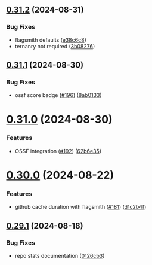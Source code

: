 ## [0.31.2](https://github.com/EddieHubCommunity/HealthCheck/compare/v0.31.1...v0.31.2) (2024-08-31)


### Bug Fixes

* flagsmith defaults ([e38c6c8](https://github.com/EddieHubCommunity/HealthCheck/commit/e38c6c8a2e4b4c66efe04c4e86c83a33dce57cb4))
* ternanry not required ([3b08276](https://github.com/EddieHubCommunity/HealthCheck/commit/3b0827620cd6408adf7a6d45916a7c72c2bf9bd9))



## [0.31.1](https://github.com/EddieHubCommunity/HealthCheck/compare/v0.31.0...v0.31.1) (2024-08-30)


### Bug Fixes

* ossf score badge ([#196](https://github.com/EddieHubCommunity/HealthCheck/issues/196)) ([8ab0133](https://github.com/EddieHubCommunity/HealthCheck/commit/8ab0133c3c8585a135b52e7e0258638052133071))



# [0.31.0](https://github.com/EddieHubCommunity/HealthCheck/compare/v0.30.0...v0.31.0) (2024-08-30)


### Features

* OSSF integration ([#192](https://github.com/EddieHubCommunity/HealthCheck/issues/192)) ([62b6e35](https://github.com/EddieHubCommunity/HealthCheck/commit/62b6e3581ab66d6aaa33e4f34d0044db6b58b2c1))



# [0.30.0](https://github.com/EddieHubCommunity/HealthCheck/compare/v0.29.1...v0.30.0) (2024-08-22)


### Features

* github cache duration with flagsmith ([#181](https://github.com/EddieHubCommunity/HealthCheck/issues/181)) ([d1c2b4f](https://github.com/EddieHubCommunity/HealthCheck/commit/d1c2b4f74e5f63cdb3e0a95502ddc27d2d6a99aa))



## [0.29.1](https://github.com/EddieHubCommunity/HealthCheck/compare/v0.29.0...v0.29.1) (2024-08-18)


### Bug Fixes

* repo stats documentation ([0126cb3](https://github.com/EddieHubCommunity/HealthCheck/commit/0126cb3ba177bfd2af6c147379450999043a84c6))



